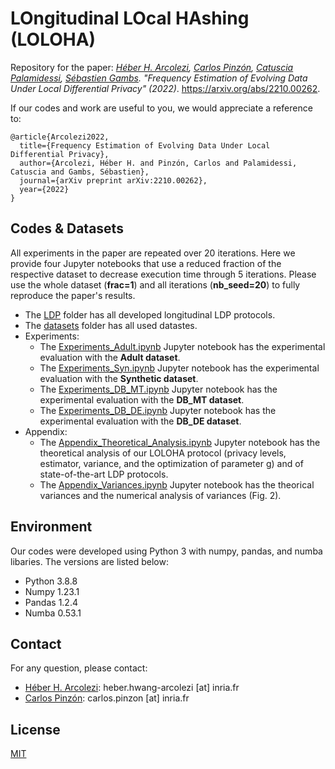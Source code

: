 # LOngitudinal LOcal HAshing (LOLOHA)
Repository for the paper: *[Héber H. Arcolezi](https://hharcolezi.github.io/), [Carlos Pinzón](https://www.caph.info/), [Catuscia Palamidessi](http://www.lix.polytechnique.fr/Labo/Catuscia.Palamidessi/), [Sébastien Gambs](https://sebastiengambs.openum.ca/). "Frequency Estimation of Evolving Data Under Local Differential Privacy" (2022)*. <https://arxiv.org/abs/2210.00262>.

If our codes and work are useful to you, we would appreciate a reference to:

```
@article{Arcolezi2022,
  title={Frequency Estimation of Evolving Data Under Local Differential Privacy},
  author={Arcolezi, Héber H. and Pinzón, Carlos and Palamidessi, Catuscia and Gambs, Sébastien},
  journal={arXiv preprint arXiv:2210.00262},
  year={2022}
}
```

## Codes & Datasets
All experiments in the paper are repeated over 20 iterations. Here we provide four Jupyter notebooks that use a reduced fraction of the respective dataset to decrease execution time through 5 iterations. Please use the whole dataset (**frac=1**) and all iterations (**nb_seed=20**) to fully reproduce the paper's results.

- The [LDP](https://github.com/hharcolezi/LOLOHA/tree/main/LDP) folder has all developed longitudinal LDP protocols.
- The [datasets](https://github.com/hharcolezi/LOLOHA/tree/main/datasets) folder has all used datastes.
- Experiments:
  - The [Experiments_Adult.ipynb](https://github.com/hharcolezi/LOLOHA/blob/main/Experiments_Adult.ipynb) Jupyter notebook has the experimental evaluation with the **Adult dataset**.
  - The [Experiments_Syn.ipynb](https://github.com/hharcolezi/LOLOHA/blob/main/Experiments_Syn.ipynb) Jupyter notebook has the experimental evaluation with the **Synthetic dataset**.
  - The [Experiments_DB_MT.ipynb](https://github.com/hharcolezi/LOLOHA/blob/main/Experiments_DB_MT.ipynb) Jupyter notebook has the experimental evaluation with the **DB_MT dataset**.
  - The [Experiments_DB_DE.ipynb](https://github.com/hharcolezi/LOLOHA/blob/main/Experiments_DB_DE.ipynb) Jupyter notebook has the experimental evaluation with the **DB_DE dataset**.
- Appendix:
  - The [Appendix_Theoretical_Analysis.ipynb](https://github.com/hharcolezi/LOLOHA/blob/main/Appendix_LOLOHA_Analysis.ipynb) Jupyter notebook has the theoretical analysis of our LOLOHA protocol (privacy levels, estimator, variance, and the optimization of parameter g) and of state-of-the-art LDP protocols.
  - The [Appendix_Variances.ipynb](https://github.com/hharcolezi/LOLOHA/blob/main/Appendix_Variances.ipynb) Jupyter notebook has the theorical variances and the numerical analysis of variances (Fig. 2).

## Environment
Our codes were developed using Python 3 with numpy, pandas, and numba libaries. The versions are listed below:

- Python 3.8.8
- Numpy 1.23.1
- Pandas 1.2.4
- Numba 0.53.1

## Contact
For any question, please contact:
- [Héber H. Arcolezi](https://hharcolezi.github.io/): heber.hwang-arcolezi [at] inria.fr
- [Carlos Pinzón](https://www.caph.info/): carlos.pinzon [at] inria.fr

## License
[MIT](https://github.com/hharcolezi/LOLOHA/blob/main/LICENSE)